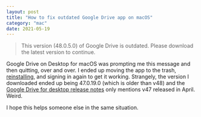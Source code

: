 ```yaml
---
layout: post
title: "How to fix outdated Google Drive app on macOS"
category: "mac"
date: 2021-05-19
---
```


> This version (48.0.5.0) of Google Drive is outdated. Please download the latest version to continue.

Google Drive on Desktop for macOS was prompting me this message and then quitting, over and over.  I ended up moving the app to the trash, [reinstalling](https://support.google.com/drive/answer/7329379?hl=en), and signing in again to get it working.  Strangely, the version I downloaded ended up being 47.0.19.0 (which is older than v48) and the [Google Drive for desktop release notes](https://support.google.com/a/answer/7577057?hl=en) only mentions v47 released in April.  Weird.

I hope this helps someone else in the same situation.

